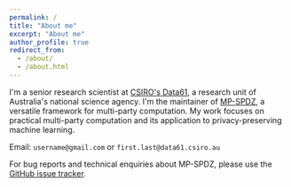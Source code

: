 ```yaml
---
permalink: /
title: "About me"
excerpt: "About me"
author_profile: true
redirect_from: 
  - /about/
  - /about.html
---
```


I'm a senior research scientist at [CSIRO's Data61](https://data61.csiro.au/), a research unit of Australia's national science agency. I'm the maintainer of [MP-SPDZ](https://github.com/data61/MP-SPDZ), a versatile framework for multi-party computation. My work focuses on practical multi-party computation and its application to privacy-preserving machine learning.

Email: `username@gmail.com` or `first.last@data61.csiro.au`

For bug reports and technical enquiries about MP-SPDZ, please use the [GitHub issue tracker](https://github.com/data61/MP-SPDZ/issues).
